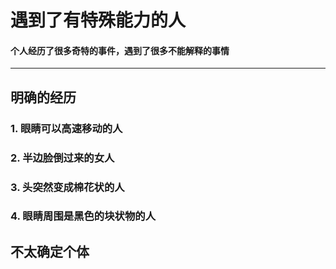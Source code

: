 # **遇到了有特殊能力的人**
#### 个人经历了很多奇特的事件，遇到了很多不能解释的事情
---
## 明确的经历

### 1. 眼睛可以高速移动的人
### 2. 半边脸倒过来的女人
### 3. 头突然变成棉花状的人
### 4. 眼睛周围是黑色的块状物的人

## 不太确定个体



